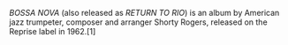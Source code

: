 _BOSSA NOVA_ (also released as _RETURN TO RIO_) is an album by American jazz trumpeter, composer and arranger Shorty Rogers, released on the Reprise label in 1962.[1]
